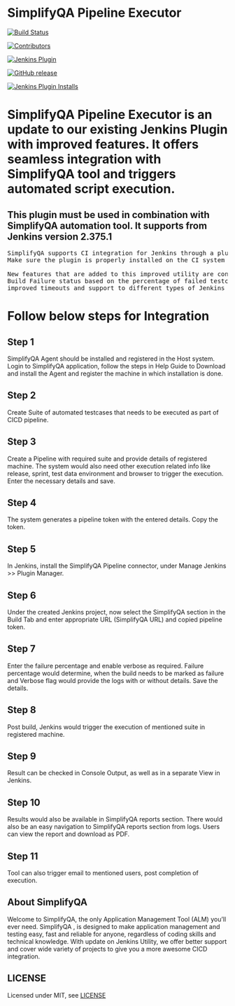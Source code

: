 # SimplifyQA Pipeline Executor

[![Build Status](https://ci.jenkins.io/job/Plugins/job/simplify-qa-connector-plugin/job/master/badge/icon)](https://ci.jenkins.io/job/Plugins/job/simplify-qa-connector-plugin/job/master/)

[![Contributors](https://img.shields.io/github/contributors/jenkinsci/simplify-qa-connector-plugin.svg)](https://github.com/jenkinsci/simplify-qa-connector-plugin/graphs/contributors)

[![Jenkins Plugin](https://img.shields.io/jenkins/plugin/v/simplify-qa-connector.svg)](https://plugins.jenkins.io/simplify-qa-connector)

[![GitHub release](https://img.shields.io/github/release/jenkinsci/simplify-qa-connector-plugin.svg?label=changelog)](https://github.com/jenkinsci/simplify-qa-connector-plugin/releases/latest)

[![Jenkins Plugin Installs](https://img.shields.io/jenkins/plugin/i/simplify-qa-connector.svg?color=blue)](https://plugins.jenkins.io/simplify-qa-connector)

# SimplifyQA Pipeline Executor is an update to our existing Jenkins Plugin with improved features. It offers seamless integration with SimplifyQA tool and triggers automated script execution.

## This plugin must be used in combination with SimplifyQA automation tool. It supports from Jenkins version 2.375.1

<pre>SimplifyQA supports CI integration for Jenkins through a plug-in.
Make sure the plugin is properly installed on the CI system before proceeding.

New features that are added to this improved utility are controlling the 
Build Failure status based on the percentage of failed testcases, 
improved timeouts and support to different types of Jenkins project.</pre>

# Follow below steps for Integration

## Step 1

SimplifyQA Agent should be installed and registered in the Host system. Login to SimplifyQA application, follow the steps in Help Guide to Download and install the Agent and register the machine in which installation is done.

## Step 2

Create Suite of automated testcases that needs to be executed as part of CICD pipeline.

## Step 3

Create a Pipeline with required suite and provide details of registered machine. The system would also need other execution related info like release, sprint, test data environment and browser to trigger the execution. Enter the necessary details and save.

## Step 4

The system generates a pipeline token with the entered details. Copy the token.

## Step 5

In Jenkins, install the SimplifyQA Pipeline connector, under Manage Jenkins >> Plugin Manager.

## Step 6

Under the created Jenkins project, now select the SimplifyQA section in the Build Tab and enter appropriate URL (SimplifyQA URL) and copied pipeline token.

## Step 7

Enter the failure percentage and enable verbose as required. Failure percentage would determine, when the build needs to be marked as failure and Verbose flag would provide the logs with or without details. Save the details.

## Step 8

Post build, Jenkins would trigger the execution of mentioned suite in registered machine.

## Step 9

Result can be checked in Console Output, as well as in a separate View in Jenkins.

## Step 10

Results would also be available in SimplifyQA reports section. There would also be an easy navigation to SimplifyQA reports section from logs. Users can view the report and download as PDF.

## Step 11

Tool can also trigger email to mentioned users, post completion of execution.

## About SimplifyQA

Welcome to SimplifyQA, the only Application Management Tool (ALM) you’ll ever need. SimplifyQA , is designed to make application management and testing easy, fast and reliable for anyone, regardless of coding skills and technical knowledge. With update on Jenkins Utility, we offer better support and cover wide variety of projects to give you a more awesome CICD integration.

## LICENSE

Licensed under MIT, see [LICENSE](LICENSE.md)
